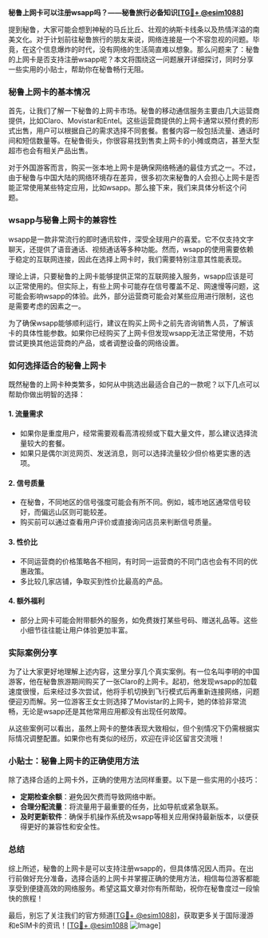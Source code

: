 **秘鲁上网卡可以注册wsapp吗？——秘鲁旅行必备知识[[TG💪+ @esim1088](https://t.me/s/esim1088)]**

提到秘鲁，大家可能会想到神秘的马丘比丘、壮观的纳斯卡线条以及热情洋溢的南美文化。对于计划前往秘鲁旅行的朋友来说，网络连接是一个不容忽视的问题。毕竟，在这个信息爆炸的时代，没有网络的生活简直难以想象。那么问题来了：秘鲁的上网卡是否支持注册wsapp呢？本文将围绕这一问题展开详细探讨，同时分享一些实用的小贴士，帮助你在秘鲁畅行无阻。

### 秘鲁上网卡的基本情况

首先，让我们了解一下秘鲁的上网卡市场。秘鲁的移动通信服务主要由几大运营商提供，比如Claro、Movistar和Entel。这些运营商提供的上网卡通常以预付费的形式出售，用户可以根据自己的需求选择不同套餐。套餐内容一般包括流量、通话时间和短信数量等。在秘鲁街头，你很容易找到售卖上网卡的小摊或商店，甚至大型超市也会有相关产品出售。

对于外国游客而言，购买一张本地上网卡是确保网络畅通的最佳方式之一。不过，由于秘鲁与中国大陆的网络环境存在差异，很多初次来秘鲁的人会担心上网卡是否能正常使用某些特定应用，比如wsapp。那么接下来，我们来具体分析这个问题。

### wsapp与秘鲁上网卡的兼容性

wsapp是一款非常流行的即时通讯软件，深受全球用户的喜爱。它不仅支持文字聊天，还提供了语音通话、视频通话等多种功能。然而，wsapp的使用需要依赖于稳定的互联网连接，因此在选择上网卡时，我们需要特别注意其性能表现。

理论上讲，只要秘鲁的上网卡能够提供正常的互联网接入服务，wsapp应该是可以正常使用的。但实际上，有些上网卡可能存在信号覆盖不足、网速慢等问题，这可能会影响wsapp的体验。此外，部分运营商可能会对某些应用进行限制，这也是需要考虑的因素之一。

为了确保wsapp能够顺利运行，建议在购买上网卡之前先咨询销售人员，了解该卡的具体性能参数。如果你已经购买了上网卡但发现wsapp无法正常使用，不妨尝试更换其他运营商的产品，或者调整设备的网络设置。

### 如何选择适合的秘鲁上网卡

既然秘鲁的上网卡种类繁多，如何从中挑选出最适合自己的一款呢？以下几点可以帮助你做出明智的选择：

#### 1. **流量需求**
   - 如果你是重度用户，经常需要观看高清视频或下载大量文件，那么建议选择流量较大的套餐。
   - 如果只是偶尔浏览网页、发送消息，则可以选择流量较少但价格更实惠的选项。

#### 2. **信号质量**
   - 在秘鲁，不同地区的信号强度可能会有所不同。例如，城市地区通常信号较好，而偏远山区则可能较差。
   - 购买前可以通过查看用户评价或直接询问店员来判断信号质量。

#### 3. **性价比**
   - 不同运营商的价格策略各不相同，有时同一运营商的不同门店也会有不同的优惠政策。
   - 多比较几家店铺，争取买到性价比最高的产品。

#### 4. **额外福利**
   - 部分上网卡可能会附带额外的服务，如免费拨打某些号码、赠送礼品等。这些小细节往往能让用户体验更加丰富。

### 实际案例分享

为了让大家更好地理解上述内容，这里分享几个真实案例。有一位名叫李明的中国游客，他在秘鲁旅游期间购买了一张Claro的上网卡。起初，他发现wsapp的加载速度很慢，后来经过多次尝试，他将手机切换到飞行模式后再重新连接网络，问题便迎刃而解。另一位游客王女士则选择了Movistar的上网卡，她的体验非常流畅，无论是wsapp还是其他常用应用都没有出现任何故障。

从这些案例可以看出，虽然上网卡的整体表现大致相似，但个别情况下仍需根据实际情况调整配置。如果你也有类似的经历，欢迎在评论区留言交流哦！

### 小贴士：秘鲁上网卡的正确使用方法

除了选择合适的上网卡外，正确的使用方法同样重要。以下是一些实用的小技巧：

- **定期检查余额**：避免因欠费而导致网络中断。
- **合理分配流量**：将流量用于最重要的任务，比如导航或紧急联系。
- **及时更新软件**：确保手机操作系统及wsapp等相关应用保持最新版本，以便获得更好的兼容性和安全性。

### 总结

综上所述，秘鲁的上网卡是可以支持注册wsapp的，但具体情况因人而异。在出行前做好充分准备，选择合适的上网卡并掌握正确的使用方法，相信每位游客都能享受到便捷高效的网络服务。希望这篇文章对你有所帮助，祝你在秘鲁度过一段愉快的旅程！

最后，别忘了关注我们的官方频道[[TG💪+ @esim1088](https://t.me/s/esim1088)]，获取更多关于国际漫游和eSIM卡的资讯！[[TG💪+ @esim1088](https://t.me/s/esim1088) ![Image](https://i.postimg.cc/4NQfJmqS/Snipaste-2025-05-13-00-14-12.png)]